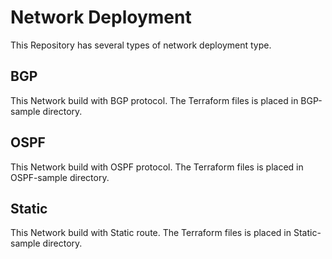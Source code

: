 # Network Deployment

This Repository has several types of network deployment type.

## BGP

This Network build with BGP protocol.
The Terraform files is placed in BGP-sample directory.

## OSPF

This Network build with OSPF protocol.
The Terraform files is placed in OSPF-sample directory.


## Static

This Network build with Static route.
The Terraform files is placed in Static-sample directory.
